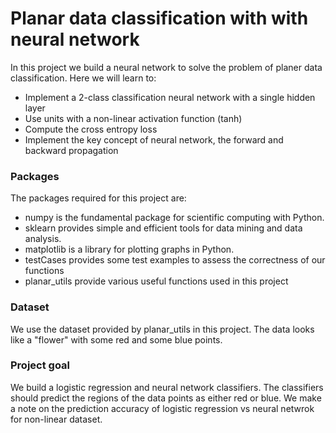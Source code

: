 # Planar data classification with with neural network

In this project we build a neural network to solve the problem of planer data classification. Here we will learn to:

- Implement a 2-class classification neural network with a single hidden layer
- Use units with a non-linear activation function (tanh)
- Compute the cross entropy loss
- Implement the key concept of neural network, the forward and backward propagation

### Packages
The packages required for this project are:

- numpy is the fundamental package for scientific computing with Python.
- sklearn provides simple and efficient tools for data mining and data analysis.
- matplotlib is a library for plotting graphs in Python.
- testCases provides some test examples to assess the correctness of our functions
- planar_utils provide various useful functions used in this project

### Dataset
We use the dataset provided by planar_utils in this project. The data looks like a "flower" with some red and some blue points. 

### Project goal
We build a logistic regression and neural network classifiers. The classifiers should predict the regions of the data points as either red or blue. We make a note on the prediction accuracy of logistic regression vs neural netwrok for non-linear dataset.
